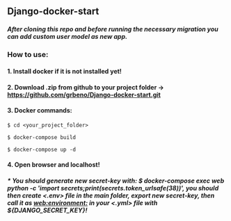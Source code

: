 ## Django-docker-start
##### After cloning this repo and before running the necessary migration you can add custom user model as new app.

### How to use:

#### 1. Install docker if it is not installed yet!

#### 2. Download .zip from github to your project folder -> https://github.com/grbeno/Django-docker-start.git

#### 3. Docker commands:

```$ cd <your_project_folder>``` 

```$ docker-compose build```

```$ docker-compose up -d```

#### 4. Open browser and localhost!

##### * You should generate new secret-key with: $ docker-compose exec web python -c 'import secrets;print(secrets.token_urlsafe(38))', you should then create <.env> file in the main folder, export new secret-key, then call it as <web:environment:> in your <.yml> file with ${DJANGO_SECRET_KEY}!